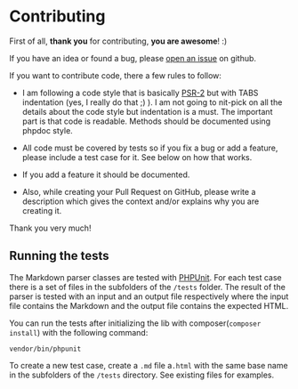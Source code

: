 Contributing
============

First of all, **thank you** for contributing, **you are awesome**! :)

If you have an idea or found a bug, please [open an issue](https://github.com/cebe/markdown/issues/new) on github.

If you want to contribute code, there a few rules to follow: 

- I am following a code style that is basically [PSR-2](http://www.php-fig.org/psr/2/) but with TABS indentation (yes, I really do that ;) ).
  I am not going to nit-pick on all the details about the code style but indentation is a must. The important part is that code is readable.
  Methods should be documented using phpdoc style.

- All code must be covered by tests so if you fix a bug or add a feature, please include a test case for it. See below on how that works.

- If you add a feature it should be documented.

- Also, while creating your Pull Request on GitHub, please write a description
  which gives the context and/or explains why you are creating it.

Thank you very much!


Running the tests
-----------------

The Markdown parser classes are tested with [PHPUnit](https://phpunit.de/). For each test case there is a set of files in
the subfolders of the `/tests` folder. The result of the parser is tested with an input and an output file respectively
where the input file contains the Markdown and the output file contains the expected HTML.

You can run the tests after initializing the lib with composer(`composer install`) with the following command:

	vendor/bin/phpunit
	
To create a new test case, create a `.md` file a`.html` with the same base name in the subfolders of
the `/tests` directory. See existing files for examples.
